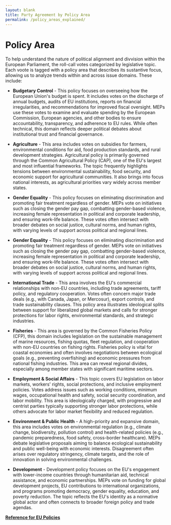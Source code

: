 ```yaml
---
layout: blank
title: Party Agreement by Policy Area  
permalink: /policy_areas_explained/
---
```


# Policy Area

To help understand the nature of political alignment and divvision within the European Parliament, the roll-call votes categorized by legislative topic. Each voote is tagged with a policy area that describes its sustantive focus, allowing us to analyze trends within and across issue domains. These include:

<ul>
  <li>
    <span style="font-weight: bold;">Budgetary Control</span> - 
    This policy  focuses on overseeing how the European Union's budget is spent. It includes votes on the discharge of annual budgets, audits of EU institutions, reports on financial irregularities, and recommendations for improved fiscal oversight. MEPs use these votes to examine and evaluate spending by the European Commission, European agencies, and other bodies to ensure accountability, transparency, and adherence to EU rules. While often technical, this domain reflects deeper political debates about institutional trust and financial governance.
  </li>
</ul>

<ul>
  <li>
    <span style="font-weight: bold;">Agriculture</span> - 
    This area includes votes on subsidies for farmers, environmental conditions for aid, food production standards, and rural development strategies. Agricultural policy is primarily governed through the Common Agricultural Policy (CAP), one of the EU's largest and most influential frameworks. The topic frequently highlights tensions between environmental sustainability, food security, and economic support for agricultural communities. It also brings into focus national interests, as agricultural priorities vary widely across member states.
  </li>
</ul>

<ul>
  <li>
    <span style="font-weight: bold;">Gender Equality</span> - 
    This policy focuses on eliminating discrimination and promoting fair treatment regardless of gender. MEPs vote on initiatives such as closing the gender pay gap, combatting gender-based violence, increasing female representation in political and corporate leadership, and ensuring work-life balance. These votes often intersect with broader debates on social justice, cultural norms, and human rights, with varying levels of support across political and regional lines.
  </li>
</ul>

<ul>
  <li>
    <span style="font-weight: bold;">Gender Equality</span> - 
    This policy focuses on eliminating discrimination and promoting fair treatment regardless of gender. MEPs vote on initiatives such as closing the gender pay gap, combatting gender-based violence, increasing female representation in political and corporate leadership, and ensuring work-life balance. These votes often intersect with broader debates on social justice, cultural norms, and human rights, with varying levels of support across political and regional lines.
    
  </li>
</ul>

<ul>
  <li>
    <span style="font-weight: bold;">International Trade</span> - 
    This area involves the EU's commercial relationships with non-EU countries, including trade agreements, tariff policy, and regulatory cooperation. Votes often concern major trade deals (e.g., with Canada, Japan, or Mercosur), export controls, and trade sustainability clauses. This policy area illustrates ideological splits between support for liberalized global markets and calls for stronger protections for labor rights, environmental standards, and strategic industries.
  </li>
</ul>


<ul>
  <li>
    <span style="font-weight: bold;">Fisheries</span> - 
      This area is governed by the Common Fisheries Policy (CFP), this domain includes legislation on the sustainable management of marine resources, fishing quotas, fleet regulation, and cooperation with non-EU countries on fishing rights.
      Fisheries policy is vital for coastal economies and often involves negotiations between ecological goals (e.g., preventing overfishing) and economic pressures from national fishing industries. This area can reveal regional divides, especially among member states with significant maritime sectors.
    
  </li>
</ul>

<ul>
  <li>
    <span style="font-weight: bold;">Employment & Social Affairs</span> - 
      This topic covers EU legislation on labor markets, workers' rights, social protections, and inclusive employment policies.
      Votes address issues such as working conditions, minimum wages, occupational health and safety, social security coordination, and labor mobility. This area is ideologically charged, with progressive and centrist parties typically supporting stronger labor protections, while others advocate for labor market flexibility and reduced regulation.
    
  </li>
</ul>

<ul>
  <li>
    <span style="font-weight: bold;">Environment & Public Health</span> - 
      A high-priority and expansive domain, this area includes votes on environmental regulation (e.g., climate change, biodiversity, pollution control) and health-related policies (e.g., pandemic preparedness, food safety, cross-border healthcare).
      MEPs debate legislative proposals aiming to balance ecological sustainability and public well-being with economic interests. Disagreement often arises over regulatory stringency, climate targets, and the role of innovation in solving environmental challenges.
    
  </li>
</ul>

<ul>
  <li>
    <span style="font-weight: bold;">Development</span> - 
      Development policy focuses on the EU's engagement with lower-income countries through humanitarian aid, technical assistance, and economic partnerships.
      MEPs vote on funding for global development projects, EU contributions to international organizations, and programs promoting democracy, gender equality, education, and poverty reduction. The topic reflects the EU's identity as a normative global actor and often connects to broader foreign policy and trade agendas.
  </li>
</ul>

[**Reference for EU Policies**](https://www.europarl.europa.eu/topics/en/all)
